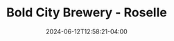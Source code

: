 ---
title: Bold City Brewery - Roselle
date: 2024-06-12T12:58:21-04:00
active: true
featured_image: Bold-City-Brewery.webp
featured_image_attr: 
featured_image_alt: 
featured_image_caption: 
Founded: 
Address: |
  2670 Rosselle St #7
  Jacksonville, FL 32204
Latitude: 30.319335251054095
Longitude: -81.69549752883614
Socials: 
  Facebook: boldcitybrewery
  Twitter: boldcitybrewery
  Instagram: boldcitybrewery
  Threads:
  Website: https://boldcitybrewery.com/
Phone: 	
---